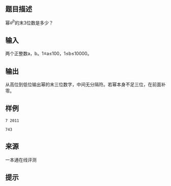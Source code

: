 ## 题目描述

幂$a^b$的末3位数是多少？

## 输入

两个正整数a，b。1≤a≤100，1≤b≤10000。

## 输出

从高位到低位输出幂的末三位数字，中间无分隔符。若幂本身不足三位，在前面补零。

## 样例

```input1
7 2011
```

```output1
743
```


 ## 来源

 一本通在线评测 
 
## 提示

[](/p/EDU011)

[](/p/EDU015)